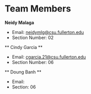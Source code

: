 # Team Members
**Neidy Malaga**
* Email: neidymlg@csu.fullerton.edu
* Section Number: 02

** Cindy Garcia **
* Email: cgarcia.21@csu.fullerton.edu
* Section Number: 06

** Doung Banh **
* Email:
* Section: 06

